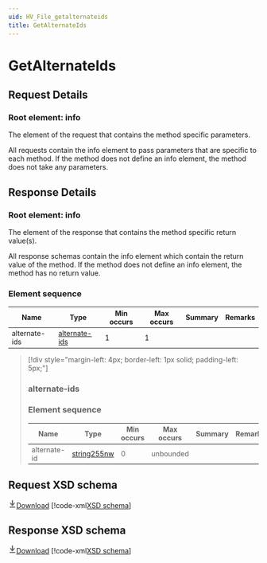 ```yaml
---
uid: HV_File_getalternateids
title: GetAlternateIds
---
```


# GetAlternateIds

## Request Details

<a name='info'></a>

### Root element: info

The element of the request that contains the method specific parameters.

All requests contain the info element to pass parameters that are specific to each method. If the method does not define an info element, the method does not take any parameters.

## Response Details

<a name='info'></a>

### Root element: info

The element of the response that contains the method specific return value(s).

All response schemas contain the info element which contain the return value of the method. If the method does not define an info element, the method has no return value.

### Element sequence

Name|Type|Min occurs|Max occurs|Summary|Remarks
---|---|---|---|---|---
alternate-ids|[alternate-ids](#alternate-ids)|1|1||

>[!div style="margin-left: 4px; border-left: 1px solid; padding-left: 5px;"]
>
> <a name='alternate-ids'></a>
>
> ### alternate-ids
>
> ### Element sequence
>
> Name|Type|Min occurs|Max occurs|Summary|Remarks
> ---|---|---|---|---|---
> alternate-id|[string255nw](xref:HV_File_types#string255nw)|0|unbounded||
>
>

## Request XSD schema
[![Download](/healthvault/images/download.png)Download](../xsd/method-getalternateids.xsd)
[!code-xml[XSD schema](../xsd/method-getalternateids.xsd)]

## Response XSD schema
[![Download](/healthvault/images/download.png)Download](../xsd/response-getalternateids.xsd)
[!code-xml[XSD schema](../xsd/response-getalternateids.xsd)]
